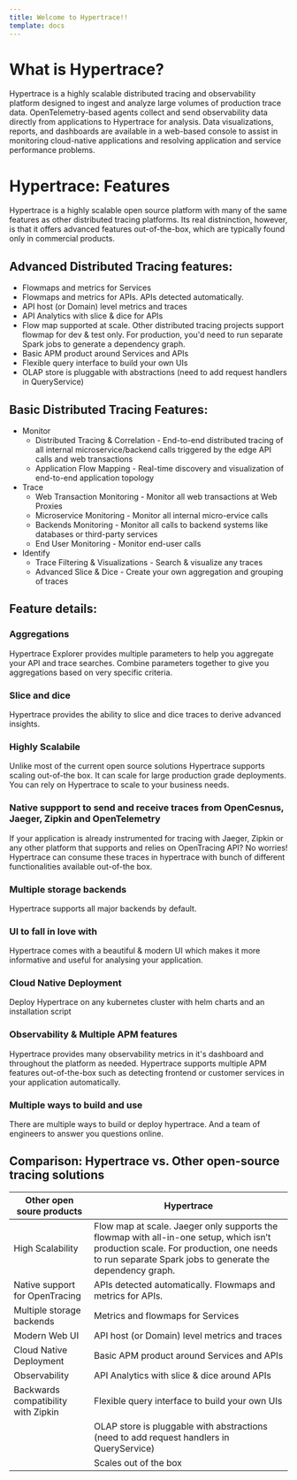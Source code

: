 ```yaml
---
title: Welcome to Hypertrace!!
template: docs
---
```

# What is Hypertrace?
Hypertrace is a highly scalable distributed tracing and observability platform designed to ingest and analyze large volumes of production trace data. OpenTelemetry-based agents collect and send observability data directly from applications to Hypertrace for analysis. Data visualizations, reports, and dashboards are available in a web-based console to assist in monitoring cloud-native applications and resolving application and service performance problems.

# Hypertrace: Features
Hypertrace is a highly scalable open source platform with many of the same features as other distributed tracing platforms. Its real distninction, however, is that it offers advanced features out-of-the-box, which are typically found only in commercial products. 

## Advanced Distributed Tracing features:
- Flowmaps and metrics for Services
- Flowmaps and metrics for APIs. APIs detected automatically. 
- API host (or Domain) level metrics and traces
- API Analytics with slice & dice for APIs
- Flow map supported at scale. Other distributed tracing projects support flowmap for dev & test only. For production, you'd need to run separate Spark jobs to generate a dependency graph.
- Basic APM product around Services and APIs
- Flexible query interface to build your own UIs
- OLAP store is pluggable with abstractions (need to add request handlers in QueryService)

## Basic Distributed Tracing Features:
- Monitor
    - Distributed Tracing & Correlation - End-to-end distributed tracing of all internal microservice/backend calls triggered by the edge API calls and web transactions
    - Application Flow Mapping - Real-time discovery and visualization of end-to-end application topology
- Trace
    - Web Transaction Monitoring - Monitor all web transactions at Web Proxies
    - Microservice Monitoring - Monitor all internal micro-ervice calls
    - Backends Monitoring - Monitor all calls to backend systems like databases or third-party services
    - End User Monitoring - Monitor end-user calls
- Identify 
    - Trace Filtering & Visualizations - Search & visualize any traces
    - Advanced Slice & Dice - Create your own aggregation and grouping of traces

## Feature details:

### Aggregations
Hypertrace Explorer provides multiple parameters to help you aggregate your API and trace searches. Combine parameters together to give you aggregations based on very specific criteria. 

### Slice and dice
Hypertrace provides the ability to slice and dice traces to derive advanced insights. 

### Highly Scalabile
Unlike most of the current open source solutions Hypertrace supports scaling out-of-the box. It can scale for large production grade deployments. You can rely on Hypertrace to scale to your business needs. 

### Native suppport to send and receive traces from OpenCesnus, Jaeger, Zipkin and OpenTelemetry 
If your application is already instrumented for tracing with Jaeger, Zipkin or any other platform that supports and relies on OpenTracing API? No worries! Hypertrace can consume these traces in hypertrace with bunch of different functionalities available out-of-the box.

### Multiple storage backends
Hypertrace supports all major backends by default. 

### UI to fall in love with
Hypertrace comes with a beautiful & modern UI which makes it more informative and useful for analysing your application.

### Cloud Native Deployment
Deploy Hypertrace on any kubernetes cluster with helm charts and an installation script

### Observability & Multiple APM features
Hypertrace provides many observability metrics in it's dashboard and throughout the platform as needed. Hypertrace supports multiple APM features out-of-the-box such as detecting frontend or customer services in your application automatically.

### Multiple ways to build and use
There are multiple ways to build or deploy hypertrace. And a team of engineers to answer you questions online.


## Comparison: Hypertrace vs. Other open-source tracing solutions
| Other open soure products           | Hypertrace                                                                                                                                                                                      |
|-------------------------------------|-------------------------------------------------------------------------------------------------------------------------------------------------------------------------------------------------|
| High Scalability                    | Flow map at scale. Jaeger only supports the flowmap with all-in-one setup, which isn’t production scale. For production, one needs to run separate Spark jobs to generate the dependency graph. |
| Native support for OpenTracing      | APIs detected automatically. Flowmaps and metrics for APIs.                                                                                                                                     |
| Multiple storage backends           | Metrics and flowmaps for Services                                                                                                                                                               |
| Modern Web UI                       | API host (or Domain) level metrics and traces                                                                                                                                                   |
| Cloud Native Deployment             | Basic APM product around Services and APIs                                                                                                                                                      |
| Observability                       | API Analytics with slice & dice around APIs                                                                                                                                                     |
| Backwards compatibility with Zipkin | Flexible query interface to build your own UIs                                                                                                                                                  |
|                                     | OLAP store is pluggable with abstractions (need to add request handlers in QueryService)                                                                                                        |
|                                     | Scales out of the box                                                                                                                                                                           |
